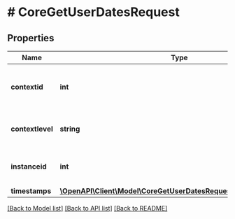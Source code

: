 # # CoreGetUserDatesRequest

## Properties

Name | Type | Description | Notes
------------ | ------------- | ------------- | -------------
**contextid** | **int** | Context ID. Either use this value, or level and instanceid. | [optional] [default to 0]
**contextlevel** | **string** | Context level. To be used with instanceid. | [optional] [default to '']
**instanceid** | **int** | Context instance ID. To be used with level | [optional] [default to 0]
**timestamps** | [**\OpenAPI\Client\Model\CoreGetUserDatesRequestTimestampsInner[]**](CoreGetUserDatesRequestTimestampsInner.md) |  |

[[Back to Model list]](../../README.md#models) [[Back to API list]](../../README.md#endpoints) [[Back to README]](../../README.md)
